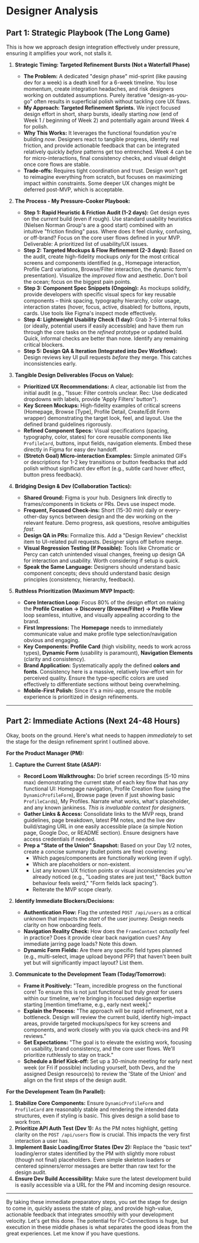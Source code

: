 # Designer Analysis

## Part 1: Strategic Playbook (The Long Game)

This is how we approach design integration effectively under pressure, ensuring it amplifies your work, not stalls it.

1.  **Strategic Timing: Targeted Refinement Bursts (Not a Waterfall Phase)**
    *   **The Problem:** A dedicated "design phase" mid-sprint (like pausing dev for a week) is a death knell for a 6-week timeline. You lose momentum, create integration headaches, and risk designers working on outdated assumptions. Purely iterative "design-as-you-go" often results in superficial polish without tackling core UX flaws.
    *   **My Approach: Targeted Refinement Sprints.** We inject focused design effort in short, sharp bursts, ideally starting *now* (end of Week 1 / beginning of Week 2) and potentially again around Week 4 for polish.
    *   **Why This Works:** It leverages the functional foundation you're building *now*. Designers react to tangible progress, identify real friction, and provide actionable feedback that can be integrated relatively quickly *before* patterns get too entrenched. Week 4 can be for micro-interactions, final consistency checks, and visual delight once core flows are stable.
    *   **Trade-offs:** Requires tight coordination and trust. Design won't get to reimagine everything from scratch, but focuses on maximizing impact within constraints. Some deeper UX changes might be deferred post-MVP, which is acceptable.

2.  **The Process - My Pressure-Cooker Playbook:**
    *   **Step 1: Rapid Heuristic & Friction Audit (1-2 days):** Get design eyes on the *current* build (even if rough). Use standard usability heuristics (Nielsen Norman Group's are a good start) combined with an intuitive "friction finding" pass. Where does it feel clunky, confusing, or off-brand? Focus on the core user flows defined in your MVP. Deliverable: A prioritized list of usability/UX issues.
    *   **Step 2: Targeted Mockups & Flow Refinement (2-3 days):** Based on the audit, create high-fidelity mockups *only* for the most critical screens and components identified (e.g., Homepage interaction, Profile Card variations, Browse/Filter interaction, the dynamic form's presentation). Visualize the *improved* flow and aesthetic. Don't boil the ocean; focus on the biggest pain points.
    *   **Step 3: Component Spec Snippets (Ongoing):** As mockups solidify, provide developers with specific visual specs for key reusable components – think spacing, typography hierarchy, color usage, interaction states (hover, focus, active, disabled) for buttons, inputs, cards. Use tools like Figma's inspect mode effectively.
    *   **Step 4: Lightweight Usability Check (1 day):** Grab 3-5 internal folks (or ideally, potential users if easily accessible) and have them run through the core tasks on the *refined* prototype or updated build. Quick, informal checks are better than none. Identify any remaining critical blockers.
    *   **Step 5: Design QA & Iteration (Integrated into Dev Workflow):** Design reviews key UI pull requests *before* they merge. This catches inconsistencies early.

3.  **Tangible Design Deliverables (Focus on Value):**
    *   **Prioritized UX Recommendations:** A clear, actionable list from the initial audit (e.g., "Issue: Filter controls unclear. Rec: Use dedicated dropdowns with labels, provide 'Apply Filters' button").
    *   **Key Screen Mockups:** High-fidelity examples of critical screens (Homepage, Browse [Type], Profile Detail, Create/Edit Form wrapper) demonstrating the target look, feel, and layout. Use the defined brand guidelines rigorously.
    *   **Refined Component Specs:** Visual specifications (spacing, typography, color, states) for core reusable components like `ProfileCard`, buttons, input fields, navigation elements. Embed these directly in Figma for easy dev handoff.
    *   **(Stretch Goal) Micro-interaction Examples:** Simple animated GIFs or descriptions for 1-2 key transitions or button feedbacks that add polish without significant dev effort (e.g., subtle card hover effect, button press feedback).

4.  **Bridging Design & Dev (Collaboration Tactics):**
    *   **Shared Ground:** Figma is your hub. Designers link directly to frames/components in tickets or PRs. Devs use inspect mode.
    *   **Frequent, Focused Check-ins:** Short (15-30 min) daily or every-other-day syncs between design and the dev working on the relevant feature. Demo progress, ask questions, resolve ambiguities *fast*.
    *   **Design QA in PRs:** Formalize this. Add a "Design Review" checklist item to UI-related pull requests. Designer signs off before merge.
    *   **Visual Regression Testing (If Possible):** Tools like Chromatic or Percy can catch unintended visual changes, freeing up design QA for interaction and usability. Worth considering if setup is quick.
    *   **Speak the Same Language:** Designers should understand basic component concepts; devs should understand basic design principles (consistency, hierarchy, feedback).

5.  **Ruthless Prioritization (Maximum MVP Impact):**
    *   **Core Interaction Loop:** Focus 80% of the design effort on making the **Profile Creation -> Discovery (Browse/Filter) -> Profile View** loop seamless, intuitive, and visually appealing according to the brand.
    *   **First Impressions:** The **Homepage** needs to immediately communicate value and make profile type selection/navigation obvious and engaging.
    *   **Key Components:** **Profile Card** (high visibility, needs to work across types), **Dynamic Form** (usability is paramount), **Navigation Elements** (clarity and consistency).
    *   **Brand Application:** Systematically apply the defined **colors and fonts**. Consistency here is a massive, relatively low-effort win for perceived quality. Ensure the type-specific colors are used effectively to differentiate sections without being overwhelming.
    *   **Mobile-First Polish:** Since it's a mini-app, ensure the mobile experience is prioritized in design refinements.

---

## Part 2: Immediate Actions (Next 24-48 Hours)

Okay, boots on the ground. Here's what needs to happen *immediately* to set the stage for the design refinement sprint I outlined above.

**For the Product Manager (PM):**

1.  **Capture the Current State (ASAP):**
    *   **Record Loom Walkthroughs:** Do brief screen recordings (5-10 mins max) demonstrating the current state of each key flow that has *any* functional UI: Homepage navigation, Profile Creation flow (using the `DynamicProfileForm`), Browse page (even if just showing basic `ProfileCard`s), My Profiles. Narrate what works, what's placeholder, and any known jankiness. *This is invaluable context for designers.*
    *   **Gather Links & Access:** Consolidate links to the MVP reqs, brand guidelines, page breakdown, latest PM notes, and the live dev build/staging URL in one easily accessible place (a simple Notion page, Google Doc, or README section). Ensure designers have access credentials if needed.
    *   **Prep a "State of the Union" Snapshot:** Based on your Day 1/2 notes, create a concise summary (bullet points are fine) covering:
        *   Which pages/components are functionally working (even if ugly).
        *   Which are placeholders or non-existent.
        *   List any known UX friction points or visual inconsistencies *you've* already noticed (e.g., "Loading states are just text," "Back button behaviour feels weird," "Form fields lack spacing").
        *   Reiterate the MVP scope clearly.

2.  **Identify Immediate Blockers/Decisions:**
    *   **Authentication Flow:** Flag the untested `POST /api/users` as a critical unknown that impacts the *start* of the user journey. Design needs clarity on how onboarding feels.
    *   **Navigation Reality Check:** How does the `FrameContext` *actually* feel in practice? Does it provide clear back navigation cues? Any immediate jarring page loads? Note this down.
    *   **Dynamic Form Fields:** Are there any specific field types planned (e.g., multi-select, image upload beyond PFP) that haven't been built yet but will significantly impact layout? List them.

3.  **Communicate to the Development Team (Today/Tomorrow):**
    *   **Frame it Positively:** "Team, incredible progress on the functional core! To ensure this is not just functional but truly *great* for users within our timeline, we're bringing in focused design expertise starting [mention timeframe, e.g., early next week]."
    *   **Explain the Process:** "The approach will be rapid refinement, not a bottleneck. Design will review the current build, identify high-impact areas, provide targeted mockups/specs for key screens and components, and work closely with you via quick check-ins and PR reviews."
    *   **Set Expectations:** "The goal is to elevate the existing work, focusing on usability, brand consistency, and the core user flows. We'll prioritize ruthlessly to stay on track."
    *   **Schedule a Brief Kick-off:** Set up a 30-minute meeting for early next week (or Fri if possible) including yourself, both Devs, and the assigned Design resource(s) to review the 'State of the Union' and align on the first steps of the design audit.

**For the Development Team (In Parallel):**

1.  **Stabilize Core Components:** Ensure `DynamicProfileForm` and `ProfileCard` are reasonably stable and rendering the intended data structures, even if styling is basic. This gives design a solid base to work from.
2.  **Prioritize API Auth Test (Dev 1):** As the PM notes highlight, getting clarity on the `POST /api/users` flow is crucial. This impacts the very first interaction a user has.
3.  **Implement Basic Loading/Error States (Dev 2):** Replace the "basic text" loading/error states identified by the PM with slightly more robust (though not final) placeholders. Even simple skeleton loaders or centered spinners/error messages are better than raw text for the design audit.
4.  **Ensure Dev Build Accessibility:** Make sure the latest development build is easily accessible via a URL for the PM and incoming design resource.

---

By taking these immediate preparatory steps, you set the stage for design to come in, quickly assess the state of play, and provide high-value, actionable feedback that integrates smoothly with your development velocity. Let's get this done. The potential for FC-Connections is huge, but execution in these middle phases is what separates the good ideas from the great experiences. Let me know if you have questions.